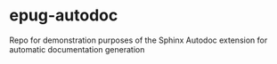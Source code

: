 # epug-autodoc
Repo for demonstration purposes of the Sphinx Autodoc extension for automatic documentation generation 
